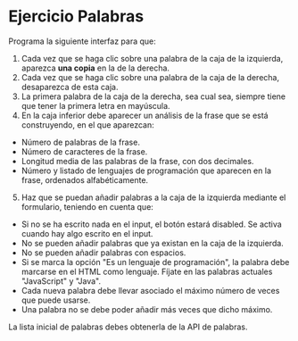 # Ejercicio Palabras

Programa la siguiente interfaz para que:

1. Cada vez que se haga clic sobre una palabra de la caja de la izquierda, aparezca **una copia** en la de la derecha.
2. Cada vez que se haga clic sobre una palabra de la caja de la derecha, desaparezca de esta caja.
3. La primera palabra de la caja de la derecha, sea cual sea, siempre tiene que tener la primera letra en mayúscula.
4. En la caja inferior debe aparecer un análisis de la frase que se está construyendo, en el que aparezcan:

- Número de palabras de la frase.
- Número de caracteres de la frase.
- Longitud media de las palabras de la frase, con dos decimales.
- Número y listado de lenguajes de programación que aparecen en la frase, ordenados alfabéticamente.

5. Haz que se puedan añadir palabras a la caja de la izquierda mediante el formulario, teniendo en cuenta que:

- Si no se ha escrito nada en el input, el botón estará disabled. Se activa cuando hay algo escrito en el input.
- No se pueden añadir palabras que ya existan en la caja de la izquierda.
- No se pueden añadir palabras con espacios.
- Si se marca la opción "Es un lenguaje de programación", la palabra debe marcarse en el HTML como lenguaje. Fíjate en las palabras actuales "JavaScript" y "Java".
- Cada nueva palabra debe llevar asociado el máximo número de veces que puede usarse.
- Una palabra no se debe poder añadir más veces que dicho máximo.

La lista inicial de palabras debes obtenerla de la API de palabras.
